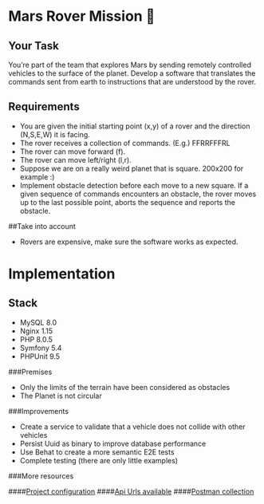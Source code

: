 # Mars Rover Mission 🚀

## Your Task
You’re part of the team that explores Mars by sending remotely controlled vehicles to the surface of the planet. Develop a software that translates the commands sent from earth to instructions that are understood by the rover.

## Requirements

- You are given the initial starting point (x,y) of a rover and the direction (N,S,E,W) it is facing.
- The rover receives a collection of commands. (E.g.) FFRRFFFRL
- The rover can move forward (f).
- The rover can move left/right (l,r).
- Suppose we are on a really weird planet that is square. 200x200 for example :)
- Implement obstacle detection before each move to a new square. If a given
sequence of commands encounters an obstacle, the rover moves up to the last possible point, aborts the sequence and reports the obstacle.

##Take into account
- Rovers are expensive, make sure the software works as expected.

# Implementation 

## Stack
- MySQL 8.0
- Nginx 1.15
- PHP 8.0.5
- Symfony 5.4
- PHPUnit 9.5

###Premises
- Only the limits of the terrain have been considered as obstacles
- The Planet is not circular

###Improvements
- Create a service to validate that a vehicle does not collide with other vehicles
- Persist Uuid as binary to improve database performance
- Use Behat to create a more semantic E2E tests
- Complete testing (there are only little examples)

###More resources

####[Project configuration](resources/doc/configuration.md)
####[Api Urls available](resources/doc/api-urls.md)
####[Postman collection](resources/doc/postman-collection.md)